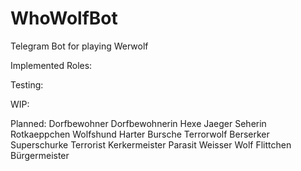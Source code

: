 # WhoWolfBot
Telegram Bot for playing Werwolf

Implemented Roles:

Testing:

WIP:

Planned:
Dorfbewohner
Dorfbewohnerin
Hexe
Jaeger
Seherin
Rotkaeppchen
Wolfshund
Harter Bursche
Terrorwolf
Berserker
Superschurke
Terrorist
Kerkermeister
Parasit
Weisser Wolf
Flittchen
Bürgermeister
